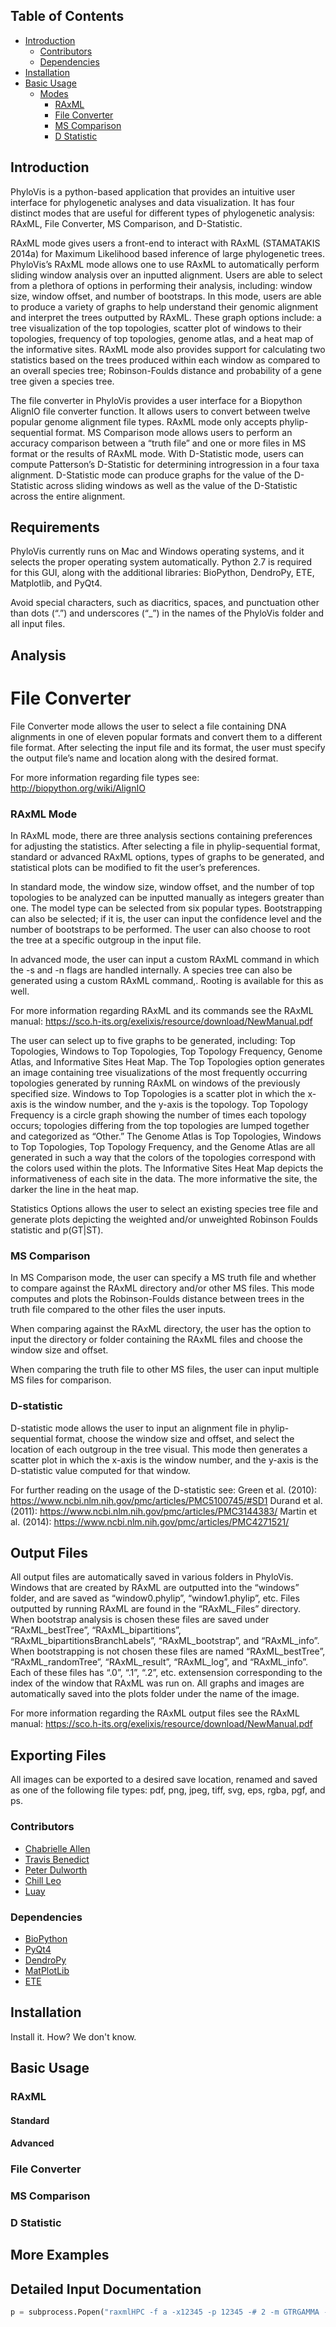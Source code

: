 ## Table of Contents
- [Introduction](#introduction)
	- [Contributors](#contributors)
	- [Dependencies](#dependencies)
- [Installation](#installation)
- [Basic Usage](#basic-usage)
	- [Modes](#modes)
		- [RAxML](#raxml)
		- [File Converter](#file-converter)
		- [MS Comparison](#ms-comparison)
		- [D Statistic](#d-statistic)

## Introduction

PhyloVis is a python-based application that provides an intuitive user interface for phylogenetic analyses and data visualization. It has four distinct modes that are useful for different types of phylogenetic analysis: RAxML, File Converter, MS Comparison, and D-Statistic.

RAxML mode gives users a front-end to interact with RAxML (STAMATAKIS 2014a) for Maximum Likelihood based inference of large phylogenetic trees. PhyloVis’s RAxML mode allows one to use RAxML to automatically perform sliding window analysis over an inputted alignment. Users are able to select from a plethora of options in performing their analysis, including: window size, window offset, and number of bootstraps. In this mode, users are able to produce a variety of graphs to help understand their genomic alignment and interpret the trees outputted by RAxML. These graph options include: a tree visualization of the top topologies, scatter plot of windows to their topologies, frequency of top topologies, genome atlas, and a heat map of the informative sites. RAxML mode also provides support for calculating two statistics based on the trees produced within each window as compared to an overall species tree; Robinson-Foulds distance and probability of a gene tree given a species tree.

The file converter in PhyloVis provides a user interface for a Biopython AlignIO file converter function. It allows users to convert between twelve popular genome alignment file types. RAxML mode only accepts phylip-sequential format.
MS Comparison mode allows users to perform an accuracy comparison between a “truth file” and one or more files in MS format or the results of RAxML mode.
With D-Statistic mode, users can compute Patterson’s D-Statistic for determining introgression in a four taxa alignment. D-Statistic mode can produce graphs for the value of the D-Statistic across sliding windows as well as the value of the D-Statistic across the entire alignment.

## Requirements

PhyloVis currently runs on Mac and Windows operating systems, and it selects the proper operating system automatically. Python 2.7 is required for this GUI, along with the additional libraries: BioPython, DendroPy, ETE, Matplotlib, and PyQt4.

Avoid special characters, such as diacritics, spaces, and punctuation other than dots (“.”) and underscores (“_”)  in the names of the PhyloVis folder and all input files.

## Analysis

# File Converter
File Converter mode allows the user to select a file containing DNA alignments in one of eleven popular formats and convert them to a different file format. After selecting the input file and its format, the user must specify the output file’s name and location along with the desired format.

For more information regarding file types see: http://biopython.org/wiki/AlignIO

### RAxML Mode
In RAxML mode, there are three analysis sections containing preferences for adjusting the statistics. After selecting a file in phylip-sequential format, standard or advanced RAxML options, types of graphs to be generated, and statistical plots can be modified to fit the user’s preferences.

In standard mode, the window size, window offset, and the number of top topologies to be analyzed can be inputted manually as integers greater than one. The model type can be selected from six popular types. Bootstrapping can also be selected; if it is, the user can input the confidence level and the number of bootstraps to be performed. The user can also choose to root the tree at a specific outgroup in the input file.

In advanced mode, the user can input a custom RAxML command in which the -s and -n flags are handled internally. A species tree can also be generated using a custom RAxML command,. Rooting is available for this as well.

For more information regarding RAxML and its commands see the RAxML manual: https://sco.h-its.org/exelixis/resource/download/NewManual.pdf

The user can select up to five graphs to be generated, including: Top Topologies, Windows to Top Topologies, Top Topology Frequency, Genome Atlas, and Informative Sites Heat Map.
The Top Topologies option generates an image containing tree visualizations of the most frequently occurring topologies generated by running RAxML on windows of the previously specified size.
Windows to Top Topologies is a scatter plot in which the x-axis is the window number, and the y-axis is the topology.
Top Topology Frequency is a circle graph showing the number of times each topology occurs; topologies differing from the top topologies are lumped together and categorized as “Other.”
The Genome Atlas is
Top Topologies, Windows to Top Topologies, Top Topology Frequency, and the Genome Atlas are all generated in such a way that the colors of the topologies correspond with the colors used within the plots.
The Informative Sites Heat Map depicts the informativeness of each site in the data. The more informative the site, the darker the line in the heat map.

Statistics Options allows the user to select an existing species tree file and generate plots depicting the weighted and/or unweighted Robinson Foulds statistic and p(GT|ST).

### MS Comparison
In MS Comparison mode, the user can specify a MS truth file and whether to compare against the RAxML directory and/or other MS files. This mode computes and plots the Robinson-Foulds distance between trees in the truth file compared to the other files the user inputs.

When comparing against the RAxML directory, the user has the option to input the directory or folder containing the RAxML files and choose the window size and offset.

When comparing the truth file to other MS files, the user can input multiple MS files for comparison.

### D-statistic
D-statistic mode allows the user to input an alignment file in phylip-sequential format, choose the window size and offset, and select the location of each outgroup in the tree visual. This mode then generates a scatter plot in which the x-axis is the window number, and the y-axis is the D-statistic value computed for that window.

For further reading on the usage of the D-statistic see:
Green et al. (2010): https://www.ncbi.nlm.nih.gov/pmc/articles/PMC5100745/#SD1
Durand et al. (2011): https://www.ncbi.nlm.nih.gov/pmc/articles/PMC3144383/
Martin et al. (2014): https://www.ncbi.nlm.nih.gov/pmc/articles/PMC4271521/

## Output Files

All output files are automatically saved in various folders in PhyloVis. Windows that are created by RAxML are outputted into the “windows” folder, and are saved as “window0.phylip”, “window1.phylip”, etc. Files outputted by running RAxML are found in the “RAxML_Files” directory. When bootstrap analysis is chosen these files are saved under “RAxML_bestTree”, “RAxML_bipartitions”, “RAxML_bipartitionsBranchLabels”, “RAxML_bootstrap”, and “RAxML_info”. When bootstrapping is not chosen these files are named “RAxML_bestTree”, “RAxML_randomTree”, “RAxML_result”, “RAxML_log”, and “RAxML_info”. Each of these files has “.0”, “.1”, “.2”, etc. extensension corresponding to the index of the window that RAxML was run on. All graphs and images are automatically saved into the plots folder under the name of the image.

For more information regarding the RAxML output files see the RAxML manual: https://sco.h-its.org/exelixis/resource/download/NewManual.pdf

## Exporting Files
All images can be exported to a desired save location, renamed and saved as one of the following file types: pdf, png, jpeg, tiff, svg, eps, rgba, pgf, and ps.

### Contributors
- [Chabrielle Allen](https://github.com/chaballen)
- [Travis Benedict](https://github.com/travisbenedict)
- [Peter Dulworth](https://github.com/PeterDulworth)
- [Chill Leo]()
- [Luay]()

### Dependencies
- [BioPython](http://biopython.org/wiki/Documentation)
- [PyQt4](http://pyqt.sourceforge.net/Docs/PyQt4/)
- [DendroPy](https://www.dendropy.org/)
- [MatPlotLib](https://matplotlib.org/)
- [ETE](http://etetoolkit.org/)

## Installation
Install it. How? We don't know.

## Basic Usage

### RAxML
#### Standard
#### Advanced
### File Converter
### MS Comparison
### D Statistic

## More Examples

## Detailed Input Documentation


```python
p = subprocess.Popen("raxmlHPC -f a -x12345 -p 12345 -# 2 -m GTRGAMMA -s {0} -n txt".format(phylip), shell=True)
```